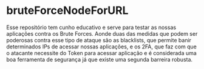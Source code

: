 # bruteForceNodeForURL
Esse repositório tem cunho educativo e serve para testar as nossas aplicações contra os Brute Forces.
Aonde duas das medidas que podem ser poderosas contra esse tipo de ataque são as blacklists, que permite banir determinados IPs de acessar nossas aplicações, e os 2FA, que faz com que o atacante necessite do Token para acessar aplicação e é considerada uma boa ferramenta de segurança já que existe uma segunda barreira robusta.
